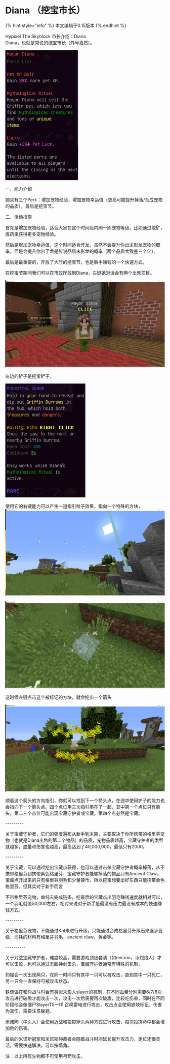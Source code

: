 # Diana （挖宝市长）

{% hint style="info" %}
本文编辑于0.15版本
{% endhint %}

Hypixel The Skyblock 市长介绍：Diana\
Diana，也就是常说的挖宝市长（外号嘉然）。

![](../.gitbook/assets/0)

一、能力介绍

她具有三个Perk：增加宠物经验，增加宠物幸运值（更高可能提升掉落/合成宠物的品质），最后是挖宝节。

二、活动指南

首先是增加宠物经验，适合大家在这个时间段内刷一刷宠物等级，比如通过挖矿，炼药来获得更多宠物经验。

然后是增加宠物幸运值，这个时间适合开龙，虽然不会提升你出末影龙宠物的概率，但是会提升你出了龙是传说品质末影龙的概率（两个品质大致差三个亿）。

最后是最重要的，开放了大厅的挖宝节，也是新手赚钱的一个快速方式。

在挖宝节期间我们可以在市政厅找到Diana，右键她对话会有两个出售项目。

![](../.gitbook/assets/1)

左边的铲子是挖宝铲子，

![](<../.gitbook/assets/2 (1)>)

使用它的右键能力可以产生一道指引粒子效果，指向一个特殊的方块，![](<../.gitbook/assets/3 (1)>)

![](<../.gitbook/assets/4 (1)>)

这时候左键点击这个被标记的方块，就会挖出一个箭头

![](../.gitbook/assets/5)

顺着这个箭头的方向指引，你就可以找到下一个箭头点，在途中使用铲子的能力也会指向下一个箭头点。四个点位用三次指引串在了一起，其中第一个点位只有箭头，第二三个点位可能出现宝藏守护者或宝藏，第四个点必然是宝藏。

\---------

关于宝藏守护者，它们的强度遍布从新手到末期，主要取决于你所携带的格里芬宠物（也就是Diana出售的第二个物品）的品质，宠物品质越高，宝藏守护者的类型就越多，血量和伤害也越高，最高达到了40,000,000，最低只有2000。

\---------

关于宝藏，可以通过挖出宝藏点获得，也可以通过击杀宝藏守护者概率掉落，从不携带格里芬到携带紫色格里芬，宝藏守护者能够掉落的物品只有Ancient Claw，宝藏点开出来的只有格里芬羽毛和少量硬币，所以挖宝想要出好东西只能携带金色格里芬，但其实对于新手而言

不带格里芬宠物，单纯去完成链条，挖最后的宝藏点出羽毛赚钱速度就相对可以，一个羽毛就值50,000左右，相对来说对于新手是最没有压力最没有成本的快速赚钱方式。

\---------

关于格里芬宠物，不能通过Kat来进行升级，只能通过合成格里芬升级石来逐步晋级，消耗的材料有格里芬羽毛，ancient claw，黄金等。

\----------

关于对战宝藏守护者，难度较高，需要游戏顶级套装（如necron，冰烈焰人）才可以击败，也可以通过无脑神剑击杀，宝藏守护者通常有特殊的机制，

豹猫会一次出现两只，在同一时间只有其中一只可以被攻击，直到其中一只死亡，另一只会一直保持可被攻击状态。

铁傀儡在和你战斗时会有类似末影人slayer的机制，在不同血量分别需要6/7/8次攻击进行破盾才能攻击一次，攻击一次后需要再次破盾，比较吃伤害，同时在不同阶段他会像僵尸SlayerT5一样 召唤雷电进行攻击，攻击点会使用铁块标记，伤害为真伤，需要注意躲避。

米诺陶（牛头人）会使用近战和投掷斧头两种方式进行攻击，每次投掷命中都会增加他的伤害。

最后的米诺斯冠军和米诺斯仲裁者会随着战斗时间延长提升攻击力，走位还很灵活，需要快速解决，可以按墙角。

注：以上所有生物都不可使用弓箭攻击。
